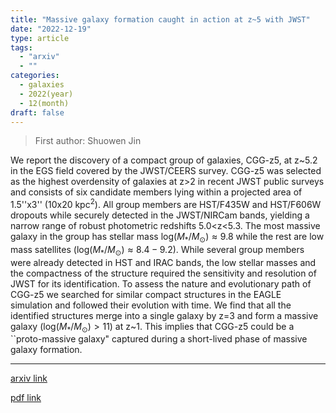 ```yaml
---
title: "Massive galaxy formation caught in action at z~5 with JWST"
date: "2022-12-19"
type: article
tags:
  - "arxiv"
  - ""
categories:
  - galaxies
  - 2022(year)
  - 12(month)
draft: false
---
```


> First author: Shuowen Jin

 We report the discovery of a compact group of galaxies, CGG-z5, at z~5.2 in
the EGS field covered by the JWST/CEERS survey. CGG-z5 was selected as the
highest overdensity of galaxies at z>2 in recent JWST public surveys and
consists of six candidate members lying within a projected area of 1.5''x3''
(10x20 kpc$^2$). All group members are HST/F435W and HST/F606W dropouts while
securely detected in the JWST/NIRCam bands, yielding a narrow range of robust
photometric redshifts 5.0<z<5.3. The most massive galaxy in the group has
stellar mass log$(M_{*}/M_{\odot})\approx9.8$ while the rest are low mass
satellites (log$(M_{*}/M_{\odot})\approx8.4-9.2$). While several group members
were already detected in HST and IRAC bands, the low stellar masses and the
compactness of the structure required the sensitivity and resolution of JWST
for its identification. To assess the nature and evolutionary path of CGG-z5 we
searched for similar compact structures in the EAGLE simulation and followed
their evolution with time. We find that all the identified structures merge
into a single galaxy by z=3 and form a massive galaxy
(log$(M_{*}/M_{\odot})>11$) at z~1. This implies that CGG-z5 could be a
``proto-massive galaxy" captured during a short-lived phase of massive galaxy
formation.

---
[arxiv link](http://arxiv.org/abs/2212.09372v1)

[pdf link](http://arxiv.org/pdf/2212.09372v1)